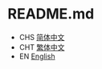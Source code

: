 # README.md
- CHS [简体中文](doc/README_CHS.md)
- CHT [繁体中文](doc/README_CHT.md)
- EN [English](doc/README_EN.md)
